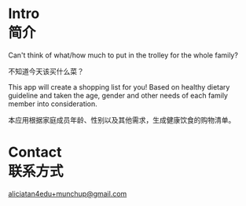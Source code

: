 # Intro <br>简介

Can't think of what/how much to put in the trolley for the whole family?

不知道今天该买什么菜？

This app will create a shopping list for you! Based on healthy dietary guideline and taken the age, gender and other needs of each family member into consideration.

本应用根据家庭成员年龄、性别以及其他需求，生成健康饮食的购物清单。

# Contact <br>联系方式

aliciatan4edu+munchup@gmail.com
